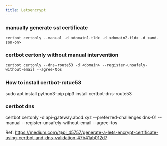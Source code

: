 ```yaml
---
title: Letsencrypt
---
```


### manually generate ssl certificate

```shell
certbot certonly --manual -d <domain1.tld> -d <domain2.tld> -d <and-son-on>
```


### certbot certonly without manual intervention

```
certbot certonly --dns-route53 -d <domain> --register-unsafely-without-email --agree-tos
```

### How to install certbot-rotue53

sudo apt install python3-pip 
pip3 install certbot-dns-route53

### certbot dns

certbot certonly -d api-gateway.abcd.xyz --preferred-challenges dns-01 --manual --register-unsafely-without-email --agree-tos

Ref: https://medium.com/@pi_45757/generate-a-lets-encrypt-certificate-using-certbot-and-dns-validation-47b41ab012d7